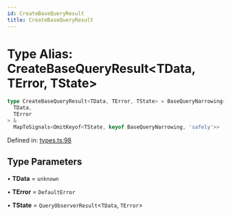 ```yaml
---
id: CreateBaseQueryResult
title: CreateBaseQueryResult
---
```


<!-- DO NOT EDIT: this page is autogenerated from the type comments -->

# Type Alias: CreateBaseQueryResult\<TData, TError, TState\>

```ts
type CreateBaseQueryResult<TData, TError, TState> = BaseQueryNarrowing<
  TData,
  TError
> &
  MapToSignals<OmitKeyof<TState, keyof BaseQueryNarrowing, 'safely'>>
```

Defined in: [types.ts:98](https://github.com/TanStack/query/blob/main/packages/angular-query-experimental/src/types.ts#L98)

## Type Parameters

• **TData** = `unknown`

• **TError** = `DefaultError`

• **TState** = `QueryObserverResult`\<`TData`, `TError`\>

